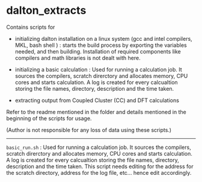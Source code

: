 # dalton_extracts

Contains scripts for 

 - initializing dalton installation on a linux system (gcc and intel compilers, MKL, bash shell ) : starts the build process by exporting the variables needed, and then building. Installation of required components like compilers and math libraries is not dealt with here.
 
 - initializing  a basic calculation : Used for running a calculation job. It sources the compilers, scratch direrctory and allocates memory, CPU cores and starts calculation. A log is created for every calcualtion storing the file names, directory, description and the time taken.

 - extracting output from Coupled Cluster (CC) and DFT calculations

Refer to the readme mentioned in the folder and details mentioned in the beginning of the scripts for usage.

(Author is not responsible for any loss of data using these scripts.) 

-----------------------------------

`basic_run.sh`  : Used for running a calculation job. It sources the compilers, scratch direrctory and allocates memory, CPU cores and starts calculation. A log is created for every calcualtion storing the file names, directory, description and the time taken. This script needs editing for the address for the scratch directory, address for the log file, etc... hence edit accordingly.
